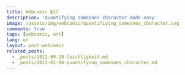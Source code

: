 ```yaml
---
title: Webcomic №17
description: 'Quantifying someones character made easy'
image: /assets/img/webcomic/quantifiying_someones_character.svg
comments: true
tags: [webcomic, art]
lang: en
layout: post-webcomic
related_posts:
  - _posts/2012-09-28-leichtigkeit.md
  - _posts/2013-01-06-quantifying_someones_character.md
---
```

